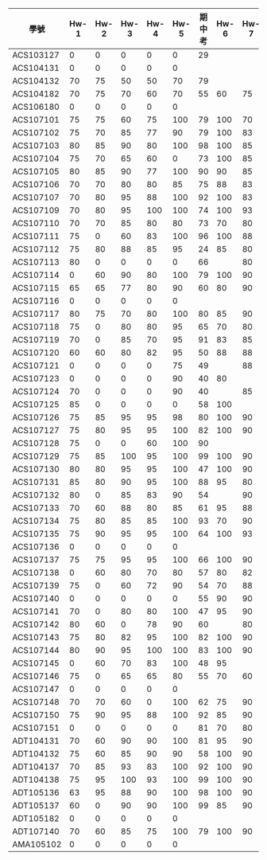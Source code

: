 | 學號        | Hw-1 | Hw-2 | Hw-3 | Hw-4 | Hw-5 | 期中考 | Hw-6 | Hw-7 | Hw-8 | Hw-9 | Hw-10 |
|-----------|------|------|------|------|------|-----|------|------|------|------|-------|
| ACS103127 | 0    | 0    | 0    | 0    | 0    | 29  |      |      |      |      |       |
| ACS104131 | 0    | 0    | 0    | 0    | 0    |     |      |      |      |      |       |
| ACS104132 | 70   | 75   | 50   | 50   | 70   | 79  |      |      |      |      |       |
| ACS104182 | 70   | 75   | 70   | 60   | 70   | 55  | 60   | 75   | 70   |      |       |
| ACS106180 | 0    | 0    | 0    | 0    | 0    |     |      |      |      |      |       |
| ACS107101 | 75   | 75   | 60   | 75   | 100  | 79  | 100  | 70   |      |      |       |
| ACS107102 | 75   | 70   | 85   | 77   | 90   | 79  | 100  | 83   | 100  |      |       |
| ACS107103 | 80   | 85   | 90   | 80   | 100  | 98  | 100  | 85   | 100  |      |       |
| ACS107104 | 75   | 70   | 65   | 60   | 0    | 73  | 100  | 85   | 80   |      |       |
| ACS107105 | 80   | 85   | 90   | 77   | 100  | 90  | 90   | 85   | 80   |      |       |
| ACS107106 | 70   | 70   | 80   | 80   | 85   | 75  | 88   | 83   | 50   |      |       |
| ACS107107 | 70   | 80   | 95   | 88   | 100  | 92  | 100  | 83   | 100  |      |       |
| ACS107109 | 70   | 80   | 95   | 100  | 100  | 74  | 100  | 93   | 80   |      |       |
| ACS107110 | 70   | 70   | 85   | 80   | 80   | 73  | 70   | 80   | 50   |      |       |
| ACS107111 | 75   | 0    | 60   | 83   | 100  | 96  | 100  | 88   | 100  |      |       |
| ACS107112 | 75   | 80   | 88   | 85   | 95   | 24  | 85   | 80   | 80   |      |       |
| ACS107113 | 80   | 0    | 0    | 0    | 0    | 66  |      | 80   | 100  |      |       |
| ACS107114 | 0    | 60   | 90   | 80   | 100  | 79  | 100  | 90   | 70   |      |       |
| ACS107115 | 65   | 65   | 77   | 80   | 90   | 60  | 80   | 90   | 95   |      |       |
| ACS107116 | 0    | 0    | 0    | 0    | 0    |     |      |      |      |      |       |
| ACS107117 | 80   | 75   | 70   | 80   | 100  | 80  | 85   | 90   |      |      |       |
| ACS107118 | 75   | 0    | 80   | 80   | 95   | 65  | 70   | 80   | 50   |      |       |
| ACS107119 | 70   | 0    | 85   | 70   | 95   | 91  | 83   | 85   | 50   |      |       |
| ACS107120 | 60   | 60   | 80   | 82   | 95   | 50  | 88   | 88   | 50   |      |       |
| ACS107121 | 0    | 0    | 0    | 0    | 75   | 49  |      | 88   | 50   |      |       |
| ACS107123 | 0    | 0    | 0    | 0    | 90   | 40  | 80   |      |      |      |       |
| ACS107124 | 70   | 0    | 0    | 0    | 90   | 40  |      | 85   |      |      |       |
| ACS107125 | 85   | 0    | 0    | 0    | 0    | 58  | 100  |      |      |      |       |
| ACS107126 | 75   | 85   | 95   | 95   | 98   | 80  | 100  | 90   | 100  |      |       |
| ACS107127 | 75   | 80   | 95   | 95   | 100  | 82  | 100  | 90   | 100  |      |       |
| ACS107128 | 75   | 0    | 0    | 60   | 100  | 90  |      |      |      |      |       |
| ACS107129 | 75   | 85   | 100  | 95   | 100  | 99  | 100  | 90   | 100  |      |       |
| ACS107130 | 80   | 80   | 95   | 95   | 100  | 47  | 100  | 90   |      |      |       |
| ACS107131 | 85   | 80   | 90   | 95   | 100  | 88  | 95   | 80   | 80   |      |       |
| ACS107132 | 80   | 0    | 85   | 83   | 90   | 54  |      | 90   |      |      |       |
| ACS107133 | 70   | 60   | 88   | 80   | 85   | 61  | 95   | 88   | 50   |      |       |
| ACS107134 | 75   | 80   | 85   | 85   | 100  | 93  | 70   | 90   | 90   |      |       |
| ACS107135 | 75   | 90   | 95   | 95   | 100  | 64  | 100  | 93   | 100  |      |       |
| ACS107136 | 0    | 0    | 0    | 0    | 0    |     |      |      |      |      |       |
| ACS107137 | 75   | 75   | 95   | 95   | 100  | 66  | 100  | 90   | 100  |      |       |
| ACS107138 | 0    | 60   | 80   | 70   | 80   | 57  | 80   | 82   | 50   |      |       |
| ACS107139 | 75   | 0    | 60    | 72   | 90   | 54  | 70   | 88   | 95   |      |       |
| ACS107140 | 0    | 0    | 0    | 0    | 0    | 55  | 90   | 90   | 95   |      |       |
| ACS107141 | 70   | 0    | 80   | 80   | 100  | 47  | 95   | 90   | 100  |      |       |
| ACS107142 | 80   | 60   | 0    | 78   | 90   | 60  |      | 80   | 100  |      |       |
| ACS107143 | 75   | 80   | 82   | 95   | 100  | 82  | 100  | 90   | 100  |      |       |
| ACS107144 | 80   | 90   | 95   | 100  | 100  | 83  | 100  | 90   | 80   |      |       |
| ACS107145 | 0    | 60   | 70   | 83   | 100  | 48  | 95   |      | 50   |      |       |
| ACS107146 | 75   | 0    | 65   | 65   | 80   | 55  | 70   | 60   | 50   |      |       |
| ACS107147 | 0    | 0    | 0    | 0    | 0    |     |      |      |      |      |       |
| ACS107148 | 70   | 70   | 60    | 0    | 100  | 62  | 75   | 90   | 100  |      |       |
| ACS107150 | 75   | 90   | 95   | 88   | 100  | 92  | 85   | 90   | 100  |      |       |
| ACS107151 | 0    | 0    | 0    | 0    | 0    | 81  | 70   | 80   | 50   |      |       |
| ADT104131 | 70   | 60   | 90   | 90   | 100  | 81  | 95   | 90   |      |      |       |
| ADT104132 | 75   | 60   | 85   | 90   | 90   | 58  | 100  | 90   |      |      |       |
| ADT104137 | 70   | 85   | 93   | 83   | 100  | 92  | 100  | 90   | 100  |      |       |
| ADT104138 | 75   | 95   | 100  | 93   | 100  | 99  | 100  | 90   | 100  |      |       |
| ADT105136 | 63   | 95   | 88   | 90   | 100  | 98  | 100  | 90   | 90   |      |       |
| ADT105137 | 60   | 0    | 90   | 90   | 100  | 99  | 85   | 90   | 100  |      |       |
| ADT105182 | 0    | 0    | 0    | 0    | 0    |     |      |      |      |      |       |
| ADT107140 | 70   | 60   | 85   | 75   | 100  | 79  | 100  | 90   | 80   |      |       |
| AMA105102 | 0    | 0    | 0    | 0    | 0    |     |      |      |      |      |       |
